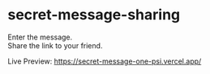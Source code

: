 # secret-message-sharing
Enter the message.  
Share the link to your friend.  

Live Preview: https://secret-message-one-psi.vercel.app/

